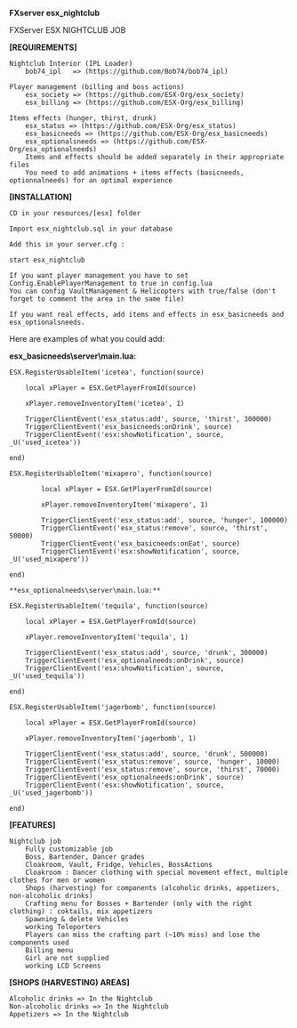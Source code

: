 **FXserver esx_nightclub**

FXServer ESX NIGHTCLUB JOB

**[REQUIREMENTS]**

    Nightclub Interior (IPL Loader)
        bob74_ipl   => (https://github.com/Bob74/bob74_ipl)
        
    Player management (billing and boss actions)
        esx_society => (https://github.com/ESX-Org/esx_society)
        esx_billing => (https://github.com/ESX-Org/esx_billing)

    Items effects (hunger, thirst, drunk)
        esx_status => (https://github.com/ESX-Org/esx_status)
        esx_basicneeds => (https://github.com/ESX-Org/esx_basicneeds)
        esx_optionalsneeds => (https://github.com/ESX-Org/esx_optionalneeds)
        Items and effects should be added separately in their appropriate files
        You need to add animations + items effects (basicneeds, optionnalneeds) for an optimal experience

**[INSTALLATION]**

    CD in your resources/[esx] folder

    Import esx_nightclub.sql in your database

    Add this in your server.cfg :

```
start esx_nightclub

```

    If you want player management you have to set Config.EnablePlayerManagement to true in config.lua 
    You can config VaultManagement & Helicopters with true/false (don't forget to comment the area in the same file)

    If you want real effects, add items and effects in esx_basicneeds and esx_optionalsneeds.


Here are examples of what you could add:

**esx_basicneeds\server\main.lua:**
```
ESX.RegisterUsableItem('icetea', function(source)

    local xPlayer = ESX.GetPlayerFromId(source)

    xPlayer.removeInventoryItem('icetea', 1)

    TriggerClientEvent('esx_status:add', source, 'thirst', 300000)
    TriggerClientEvent('esx_basicneeds:onDrink', source)
    TriggerClientEvent('esx:showNotification', source, _U('used_icetea'))

end)

ESX.RegisterUsableItem('mixapero', function(source)
    
        local xPlayer = ESX.GetPlayerFromId(source)
    
        xPlayer.removeInventoryItem('mixapero', 1)
    
        TriggerClientEvent('esx_status:add', source, 'hunger', 100000)
        TriggerClientEvent('esx_status:remove', source, 'thirst', 50000)
        TriggerClientEvent('esx_basicneeds:onEat', source)
        TriggerClientEvent('esx:showNotification', source, _U('used_mixapero'))
    
end)
```

```
**esx_optionalneeds\server\main.lua:**

ESX.RegisterUsableItem('tequila', function(source)

    local xPlayer = ESX.GetPlayerFromId(source)

    xPlayer.removeInventoryItem('tequila', 1)

    TriggerClientEvent('esx_status:add', source, 'drunk', 300000)
    TriggerClientEvent('esx_optionalneeds:onDrink', source)
    TriggerClientEvent('esx:showNotification', source, _U('used_tequila'))

end)

ESX.RegisterUsableItem('jagerbomb', function(source)

    local xPlayer = ESX.GetPlayerFromId(source)

    xPlayer.removeInventoryItem('jagerbomb', 1)

    TriggerClientEvent('esx_status:add', source, 'drunk', 500000)
    TriggerClientEvent('esx_status:remove', source, 'hunger', 10000)
    TriggerClientEvent('esx_status:remove', source, 'thirst', 70000)
    TriggerClientEvent('esx_optionalneeds:onDrink', source)
    TriggerClientEvent('esx:showNotification', source, _U('used_jagerbomb'))

end)
```

**[FEATURES]**

    Nightclub job
        Fully customizable job
        Boss, Bartender, Dancer grades
        Cloakroom, Vault, Fridge, Vehicles, BossActions
        Cloakroom : Dancer clothing with special movement effect, multiple clothes for men or women
        Shops (harvesting) for components (alcoholic drinks, appetizers, non-alcoholic drinks)
        Crafting menu for Bosses + Bartender (only with the right clothing) : coktails, mix appetizers
        Spawning & delete Vehicles
        working Teleporters
        Players can miss the crafting part (~10% miss) and lose the components used
        Billing menu
        Girl are not supplied
        working LCD Screens
     

**[SHOPS (HARVESTING) AREAS]**

    Alcoholic drinks => In the Nightclub
    Non-alcoholic drinks => In the Nightclub
    Appetizers => In the Nightclub
